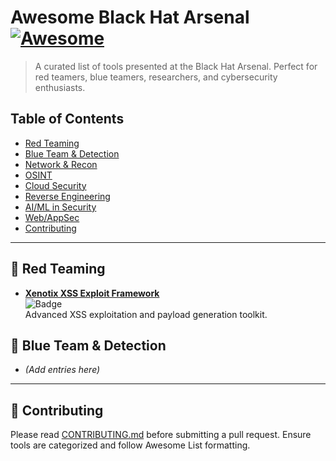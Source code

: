# Awesome Black Hat Arsenal [![Awesome](https://awesome.re/badge.svg)](https://awesome.re)

> A curated list of tools presented at the Black Hat Arsenal. Perfect for red teamers, blue teamers, researchers, and cybersecurity enthusiasts.

## Table of Contents
- [Red Teaming](#red-teaming)
- [Blue Team & Detection](#blue-team--detection)
- [Network & Recon](#network--recon)
- [OSINT](#osint)
- [Cloud Security](#cloud-security)
- [Reverse Engineering](#reverse-engineering)
- [AI/ML in Security](#aiml-in-security)
- [Web/AppSec](#webappsec)
- [Contributing](#contributing)

---

## 🔴 Red Teaming
- **[Xenotix XSS Exploit Framework](https://github.com/ajinabraham/Xenotix-XSS-Exploit-Framework)**  
  ![Badge](https://img.shields.io/badge/BH-USA-2013-red)  
  Advanced XSS exploitation and payload generation toolkit.

## 🔵 Blue Team & Detection
- *(Add entries here)*

---

## 🧩 Contributing
Please read [CONTRIBUTING.md](CONTRIBUTING.md) before submitting a pull request. Ensure tools are categorized and follow Awesome List formatting.
